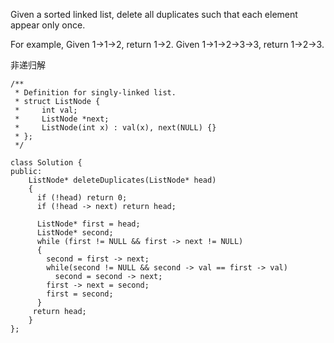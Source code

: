Given a sorted linked list, delete all duplicates such that each element appear only once.

For example,
Given 1->1->2, return 1->2.
Given 1->1->2->3->3, return 1->2->3.

非递归解
```
/**
 * Definition for singly-linked list.
 * struct ListNode {
 *     int val;
 *     ListNode *next;
 *     ListNode(int x) : val(x), next(NULL) {}
 * };
 */

class Solution {
public:
    ListNode* deleteDuplicates(ListNode* head) 
    {
      if (!head) return 0;
      if (!head -> next) return head;

      ListNode* first = head;
      ListNode* second;
      while (first != NULL && first -> next != NULL)
      {
        second = first -> next;
        while(second != NULL && second -> val == first -> val)
          second = second -> next;
        first -> next = second;
        first = second;
      }
     return head;
    }
};
```